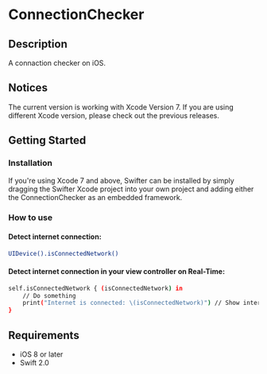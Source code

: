 # ConnectionChecker
## Description
A connaction checker on iOS.

## Notices
The current version is working with Xcode Version 7. If you are using different Xcode version, please check out the previous releases.

## Getting Started
### Installation
If you're using Xcode 7 and above, Swifter can be installed by simply dragging the Swifter Xcode project into your own project and adding either the ConnectionChecker as an embedded framework.

### How to use
#### Detect internet connection:
```sh
UIDevice().isConnectedNetwork()
```
#### Detect internet connection in your view controller on Real-Time:
```sh
self.isConnectedNetwork { (isConnectedNetwork) in
    // Do something
    print("Internet is connected: \(isConnectedNetwork)") // Show internet is connected or not.
}
```
## Requirements
  - iOS 8 or later
  - Swift 2.0
